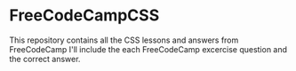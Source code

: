 # FreeCodeCampCSS
This repository contains all the CSS lessons and answers from FreeCodeCamp
I'll include the each FreeCodeCamp excercise question and the correct answer. 
